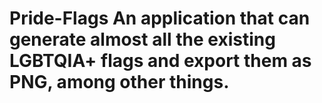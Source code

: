 # Pride-Flags An application that can generate almost all the existing LGBTQIA+ flags and export them as PNG, among other things.
